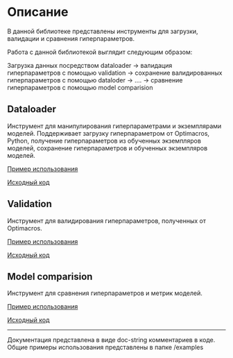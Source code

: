 # Описание

В данной библиотеке представлены инструменты для загрузки, валидации и сравнения гиперпараметров.

Работа с данной библиотекой выглядит следующим образом:

Загрузка данных посредством dataloader -> валидация гиперпараметров с помощью validation -> сохранение валидированных гиперпараметров с помощью dataloder -> .... -> сравнение гиперпараметров с помощью model comparision

## Dataloader

Инструмент для манипулирования гиперпараметрами и экземплярами моделей. Поддерживает загрузку гиперпараметром от Optimacros, Python, получение гиперпараметров из обученных экземпляров моделей, сохранение гиперпараметров и обученных экземпляров моделей.

[Пример использования](validation_system/examples/data_manipulation_example.ipynb)

[Исходный код](validation_system/validation_system/dataloader.py)

## Validation

Инструмент для валидирования гиперпараметров, полученных от Optimacros.

[Пример использования](validation_system/examples/validation_example.ipynb)

[Исходный код](validation_system/validation_system/validation.py)

## Model comparision

Инструмент для сравнения гиперпараметров и метрик моделей.

[Пример использования](validation_system/examples/models_comparision_example.ipynb)

[Исходный код](validation_system/validation_system/model_comparision.py)

---
Документация представлена в виде doc-string комментариев в коде. Общие примеры использования представлены в папке /examples
